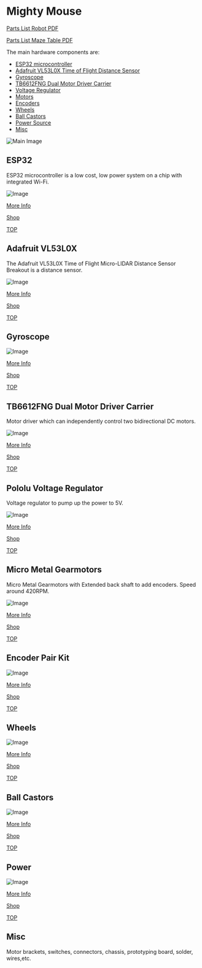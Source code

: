# Mighty Mouse

[Parts List Robot PDF](https://github.com/ziqbal/salmon-robotics/blob/master/hardware/partslist-salmonrobotics-robo-car.pdf)

[Parts List Maze Table PDF](https://github.com/ziqbal/salmon-robotics/blob/master/hardware/partslist-salmonrobotics-maze-table.pdf)

The main hardware components are:

* [ESP32 microcontroller](#esp32)
* [Adafruit VL53L0X Time of Flight Distance Sensor](#Adafruit-VL53L0X)
* [Gyroscope](#Gyroscope)
* [TB6612FNG Dual Motor Driver Carrier](#TB6612FNG-Dual-Motor-Driver-Carrier)
* [Voltage Regulator](#Pololu-Voltage-Regulator)
* [Motors](#Micro-Metal-Gearmotors)
* [Encoders](#Encoder-Pair-Kit)
* [Wheels](#wheels)
* [Ball Castors](#ball-castors)
* [Power Source](#power)
* [Misc](#misc)


![Main Image](images/main.jpg)


## ESP32

ESP32 microcontroller is a low cost, low power system on a chip with integrated Wi-Fi.

![Image](images/esp32.jpg)

[More Info](https://www.espressif.com/en/products/hardware/esp32-devkitc/overview)

[Shop](https://grobotronics.com/esp32-development-board-esp32-devkitc-32d.html)

[TOP](#mighty-mouse)

## Adafruit VL53L0X 

The Adafruit VL53L0X Time of Flight Micro-LIDAR Distance Sensor Breakout is a distance sensor.

![Image](images/VL53L0X.jpg)

[More Info](https://learn.adafruit.com/adafruit-vl53l0x-micro-lidar-distance-sensor-breakout)

[Shop](https://grobotronics.com/adafruit-vl53l0x-time-of-flight-distance-sensor-30-to-1000mm.html)

[TOP](#mighty-mouse)

## Gyroscope 

![Image](images/gyroscope.jpg)

[More Info](https://www.invensense.com/products/motion-tracking/6-axis/mpu-6050/)

[Shop](https://grobotronics.com/gy-521-mpu6050-3-axis-gyroscope-and-accelerometer-imu.html)

[TOP](#mighty-mouse)


## TB6612FNG Dual Motor Driver Carrier 

Motor driver which can independently control two bidirectional DC motors.

![Image](images/TB6612FNG.jpg)

[More Info](https://www.pololu.com/product/713/)

[Shop](https://grobotronics.com/tb6612fng-dual-motor-driver-carrier.html)

[TOP](#mighty-mouse)

## Pololu Voltage Regulator 

Voltage regulator to pump up the power to 5V.

![Image](images/voltageregulator.jpg)

[More Info](https://www.pololu.com/product/2562/)

[Shop](https://grobotronics.com/pololu-5v-1.4a-step-up-voltage-regulator-u3v12f5-2115.html)

[TOP](#mighty-mouse)

## Micro Metal Gearmotors 

Micro Metal Gearmotors with Extended back shaft to add encoders.
Speed around 420RPM.

![Image](images/motor.jpg)

[More Info](https://www.pololu.com/product/2562/)

[Shop](https://grobotronics.com/micro-metal-gearmotor-extended-back-shaft-420rpm.html)

[TOP](#mighty-mouse)

## Encoder Pair Kit

![Image](images/encoders.jpg)

[More Info](https://www.pololu.com/product/2591)

[Shop](https://grobotronics.com/magnetic-encoder-pair-kit-12-cpr-2.7-18v-hpcb-compatible.html)

[TOP](#mighty-mouse)

## Wheels

![Image](images/wheels.jpg)

[More Info](https://www.pololu.com/product/1425)

[Shop](https://grobotronics.com/pololu-wheel-70x8mm-pair-black.html)

[TOP](#mighty-mouse)


## Ball Castors

![Image](images/ballcastor.jpg)

[More Info](https://grobotronics.com/ball-caster-metal.html)

[Shop](https://grobotronics.com/ball-caster-metal.html)

[TOP](#mighty-mouse)



## Power

![Image](images/power.jpg)

[More Info](https://grobotronics.com/3x-with-wires.html)

[Shop](https://grobotronics.com/3x-with-wires.html)

[TOP](#mighty-mouse)

## Misc

Motor brackets, switches, connectors, chassis, prototyping board, solder, wires,etc.

